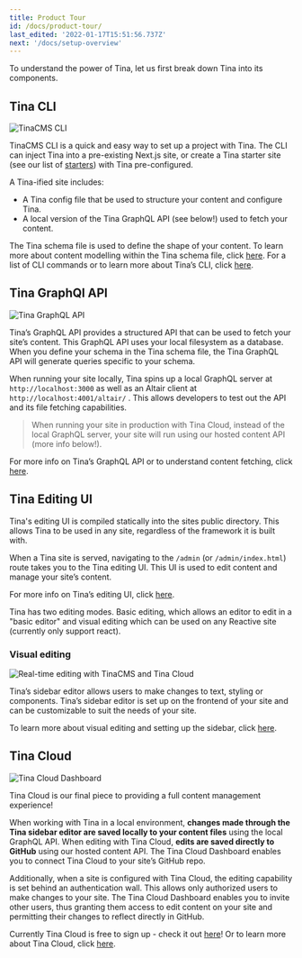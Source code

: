 ```yaml
---
title: Product Tour
id: /docs/product-tour/
last_edited: '2022-01-17T15:51:56.737Z'
next: '/docs/setup-overview'
---
```


To understand the power of Tina, let us first break down Tina into its components.

## Tina CLI

![TinaCMS CLI](https://res.cloudinary.com/forestry-demo/image/upload/v1642516210/img/create-tina-app.png 'Setup a project with TinaCMS CLI')

TinaCMS CLI is a quick and easy way to set up a project with Tina. The CLI can inject Tina into a pre-existing Next.js site, or create a Tina starter site (see our list of [starters](https://app.tina.io/quickstart)) with Tina pre-configured.

A Tina-ified site includes:

- A Tina config file that be used to structure your content and configure Tina.
- A local version of the Tina GraphQL API (see below!) used to fetch your content.

The Tina schema file is used to define the shape of your content. To learn more about content modelling within the Tina schema file, click [here](/docs/schema).
For a list of CLI commands or to learn more about Tina’s CLI, click [here](/docs/cli-overview).

## Tina GraphQl API

![Tina GraphQL API](https://res.cloudinary.com/deuzrsg3m/image/upload/v1651008834/carbon_csq54s.png "Fetch data using Tina's GraphQL API")

Tina’s GraphQL API provides a structured API that can be used to fetch your site’s content. This GraphQL API uses your local filesystem as a database. When you define your schema in the Tina schema file, the Tina GraphQL API will generate queries specific to your schema.

When running your site locally, Tina spins up a local GraphQL server at `http://localhost:3000` as well as an Altair client at `http://localhost:4001/altair/` . This allows developers to test out the API and its file fetching capabilities.

> When running your site in production with Tina Cloud, instead of the local GraphQL server, your site will run using our hosted content API (more info below!).

For more info on Tina’s GraphQL API or to understand content fetching, click [here](/docs/features/data-fetching).

## Tina Editing UI

Tina's editing UI is compiled statically into the sites public directory. This allows Tina to be used in any site, regardless of the framework it is built with.

When a Tina site is served, navigating to the `/admin` (or `/admin/index.html`) route takes you to the Tina editing UI. This UI is used to edit content and manage your site’s content.

For more info on Tina’s editing UI, click [here](/docs/using-tina-editor).

Tina has two editing modes. Basic editing, which allows an editor to edit in a "basic editor" and visual editing which can be used on any Reactive site (currently only support react).

### Visual editing

![Real-time editing with TinaCMS and Tina Cloud](https://res.cloudinary.com/forestry-demo/image/upload/v1619023278/tina-cms-visual-editing.gif 'Real-time editing with TinaCMS and Tina Cloud')

Tina’s sidebar editor allows users to make changes to text, styling or components. Tina’s sidebar editor is set up on the frontend of your site and can be customizable to suit the needs of your site.

To learn more about visual editing and setting up the sidebar, click [here](/docs/tinacms-context).

## Tina Cloud

![Tina Cloud Dashboard](https://res.cloudinary.com/forestry-demo/image/upload/v1642524904/tina-dashboard.png 'Tina Cloud Dashboard')

Tina Cloud is our final piece to providing a full content management experience!

When working with Tina in a local environment, **changes made through the Tina sidebar editor are saved locally to your content files** using the local GraphQL API. When editing with Tina Cloud, **edits are saved directly to GitHub** using our hosted content API. The Tina Cloud Dashboard enables you to connect Tina Cloud to your site’s GitHub repo.

Additionally, when a site is configured with Tina Cloud, the editing capability is set behind an authentication wall. This allows only authorized users to make changes to your site. The Tina Cloud Dashboard enables you to invite other users, thus granting them access to edit content on your site and permitting their changes to reflect directly in GitHub.

Currently Tina Cloud is free to sign up - check it out [here](https://app.tina.io/register)! Or to learn more about Tina Cloud, click [here](/docs/tina-cloud).
